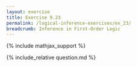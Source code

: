 ```yaml
---
layout: exercise
title: Exercise 9.23
permalink: /logical-inference-exercises/ex_23/
breadcrumb: Inference in First-Order Logic
---
```


{% include mathjax_support %}

<div><i class="arrow-up loader" data-chapter="logical-inference-exercises" data-exercise="ex_23" data-rating="0"></i></div>
{% include_relative question.md %}
